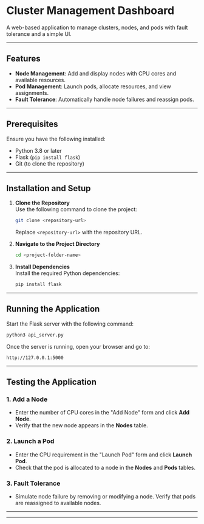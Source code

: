 # Cluster Management Dashboard

A web-based application to manage clusters, nodes, and pods with fault tolerance and a simple UI.

---

## Features

- **Node Management**: Add and display nodes with CPU cores and available resources.
- **Pod Management**: Launch pods, allocate resources, and view assignments.
- **Fault Tolerance**: Automatically handle node failures and reassign pods.

---

## Prerequisites

Ensure you have the following installed:

- Python 3.8 or later
- Flask (`pip install flask`)
- Git (to clone the repository)

---

## Installation and Setup

1. **Clone the Repository**  
   Use the following command to clone the project:
   ```bash
   git clone <repository-url>
   ```
   Replace `<repository-url>` with the repository URL.

2. **Navigate to the Project Directory**  
   ```bash
   cd <project-folder-name>
   ```

3. **Install Dependencies**  
   Install the required Python dependencies:
   ```bash
   pip install flask
   ```

---

## Running the Application

Start the Flask server with the following command:
```bash
python3 api_server.py
```

Once the server is running, open your browser and go to:
```
http://127.0.0.1:5000
```

---

## Testing the Application

### 1. Add a Node  
- Enter the number of CPU cores in the "Add Node" form and click **Add Node**.
- Verify that the new node appears in the **Nodes** table.

### 2. Launch a Pod  
- Enter the CPU requirement in the "Launch Pod" form and click **Launch Pod**.
- Check that the pod is allocated to a node in the **Nodes** and **Pods** tables.

### 3. Fault Tolerance  
- Simulate node failure by removing or modifying a node. Verify that pods are reassigned to available nodes.

---

---


